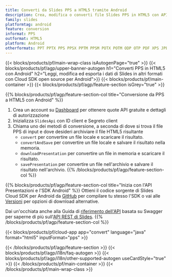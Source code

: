 ```yaml
---
title: Converti da Slides PPS a HTML5 tramite Android
description: Crea, modifica o converti file Slides PPS in HTML5 con API REST e SDK Android open source
family: slides
platformtag: android
feature: conversion
informat: PPS
outformat: HTML5
platform: Android
otherformats: PPT PPTX PPS PPSX PPTM PPSM POTX POTM ODP OTP PDF XPS JPEG PNG BMP TIFF SVG HTML SWF GIF XAML MPEG4
---
```


{{< blocks/products/pf/main-wrap-class isAutogenPage="true" >}}
{{< blocks/products/pf/agp/upper-banner-autogen h1="Converti PPS in HTML5 con Android" h2="Leggi, modifica ed esporta i dati di Slides in altri formati con Cloud SDK open source per Android">}}
{{< blocks/products/pf/main-container >}}
{{< blocks/products/pf/agp/feature-section isGrey="true" >}}

{{% blocks/products/pf/agp/feature-section-col title="Conversione da PPS a HTML5 con Android" %}}
1. Crea un account su <a href="https://dashboard.aspose.cloud/">Dashboard</a> per ottenere quote API gratuite e dettagli di autorizzazione
1. Inizializza ```SlidesApi``` con ID client e Segreto client
1. Chiama uno dei metodi di conversione, a seconda di dove si trova il file PPS di input e dove desideri archiviare il file HTML5 risultante
    - ```convert``` per convertire un file locale e scaricare il risultato.
    - ```convertAndSave``` per convertire un file locale e salvare il risultato nella memoria.
    - ```downloadPresentation``` per convertire un file in memoria e scaricare il risultato.
    - ```savePresentation``` per convertire un file nell'archivio e salvare il risultato nell'archivio.
{{% /blocks/products/pf/agp/feature-section-col %}}

{{% blocks/products/pf/agp/feature-section-col title="Inizia con l'API Presentazioni e l'SDK Android" %}}
Ottieni il codice sorgente di Slides Cloud SDK per Android da [GitHub](https://github.com/aspose-slides-cloud/aspose-slides-cloud-android) per compilare tu stesso l'SDK o vai alle [Versioni](https://releases.aspose.cloud/) per opzioni di download alternative.

Dai un'occhiata anche alla Guida di [riferimento dell'API](https://apireference.aspose.cloud/slides/) basata su Swagger per saperne di più sull'[API REST di Slides](https://products.aspose.cloud/slides/curl/).
{{% /blocks/products/pf/agp/feature-section-col %}}

{{< blocks/products/pf/cloud-app app="convert" language="java" format="html5" inputFormat="pps" >}}

{{< /blocks/products/pf/agp/feature-section >}}
{{< blocks/products/pf/agp/i18n/faq-autogen >}}
{{< blocks/products/pf/agp/i18n/other-supported-autogen useCardStyle="true" >}}
{{< /blocks/products/pf/main-container >}}
{{< /blocks/products/pf/main-wrap-class >}}